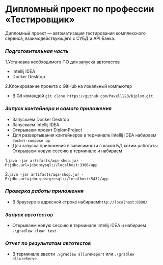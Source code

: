 # Дипломный проект по профессии «Тестировщик»
Дипломный проект — автоматизация тестирования комплексного сервиса, взаимодействующего с СУБД и API Банка.

### *Подготовительная часть*
1.Установка  необходимого ПО для запуска автотестов
- Intellij IDEA
- Docker Desktop

2.Клонирование проекта с GitHub на локальный компьютер
- В Git командой ``` git clone https://github.com/Pavelll23/Diplom.git ```

### *Запуск контейнера и самого приложения*
- Запускаем Docker Desktop
- Запускаем Intellij IDEA 
- Открываем проект DiplomProject
- Для развертывания контейнеров в терминале Intellij IDEA набираем ```docker-compose up```
- Для запуска приложения в зависимости с какой БД хотим работать:
  Открываем новую сессию в терминале и набираем

1.```java -jar artifacts/aqa-shop.jar -P:jdbc.url=jdbc:mysql://localhost:3306/app```

2.```java -jar artifacts/aqa-shop.jar -P:jdbc.url=jdbc:postgresql://localhost:5432/app```

### *Проверка работы приложения*
- В браузере в адресной строке набираем```http://localhost:8080/```

### *Запуск автотестов*
- Открываем новую сессию в терминале Intellij IDEA и набираем ```.\gradlew clean test```

### *Отчет по результатам автотестов*
- В терминале ввести ```.\gradlew allureReport``` или ```.\gradlew allureServe```
